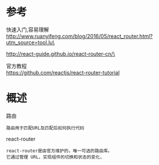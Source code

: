 


# 参考

快速入门,容易理解\
http://www.ruanyifeng.com/blog/2016/05/react_router.html?utm_source=tool.lu\


http://react-guide.github.io/react-router-cn/\

官方教程\
https://github.com/reactjs/react-router-tutorial



# 概述

路由

    路由用于匹配URL及匹配后如何执行代码
    
react-router

    react-router是由官方维护的，唯一可选的路由库。
    它通过管理 URL，实现组件的切换和状态的变化，


